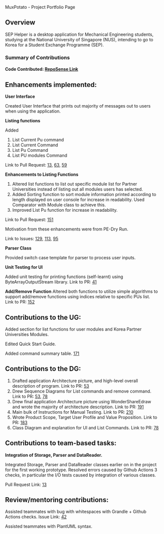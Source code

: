 MuxPotato - Project Portfolio Page

## Overview
SEP Helper is a desktop application for Mechanical Engineering students, studying at the
National University of Singapore (NUS), intending to go to Korea for a Student Exchange Programme (SEP).

### Summary of Contributions

#### Code Contributed: [RepoSense Link](https://nus-cs2113-ay2223s2.github.io/tp-dashboard/?search=muxpotato&sort=groupTitle&sortWithin=title&timeframe=commit&mergegroup=&groupSelect=groupByRepos&breakdown=true&checkedFileTypes=docs~functional-code~test-code~other&since=2023-02-17&tabOpen=true&tabType=authorship&zFR=false&tabAuthor=MuxPotato&tabRepo=AY2223S2-CS2113-T12-3%2Ftp%5Bmaster%5D&authorshipIsMergeGroup=false&authorshipFileTypes=docs~functional-code~test-code&authorshipIsBinaryFileTypeChecked=false&authorshipIsIgnoredFilesChecked=false)


## Enhancements implemented:

**User Interface** 

Created User Interface that prints out majority of messages out to users when using the application.

**Listing functions** 

Added 
1. List Current Pu command 
2. List Current Command
3. List Pu Command
4. List PU modules Command

Link to Pull Request: [13](https://github.com/AY2223S2-CS2113-T12-3/tp/pull/13),
[63](https://github.com/AY2223S2-CS2113-T12-3/tp/pull/63), [59](https://github.com/AY2223S2-CS2113-T12-3/tp/pull/59)

**Enhancements to Listing Functions**

1. Altered list functions to list out specific module list for Partner Universities instead of listing out 
all modules users has selected.
2. Added Sorting function to sort module information printed according to length displayed on user console for
increase in readability. Used Comparator with Module class to achieve this.
3. Improved List Pu function for increase in readability. 

Link to Pull Request: [151](https://github.com/AY2223S2-CS2113-T12-3/tp/pull/151)

Motivation from these enhancements were from PE-Dry Run.

Link to Issues: [129](https://github.com/AY2223S2-CS2113-T12-3/tp/issues/129),
[113](https://github.com/AY2223S2-CS2113-T12-3/tp/issues/113), 
[95](https://github.com/AY2223S2-CS2113-T12-3/tp/issues/95)

**Parser Class**

Provided switch case template for parser to process user inputs. 


**Unit Testing for UI**

Added unit testing for printing functions (self-learnt) using ByteArrayOutputStream library.
Link to PR: [41](https://github.com/AY2223S2-CS2113-T12-3/tp/pull/41)

**Add/Remove Function**
Altered both functions to utilize simple algorithms to support add/remove functions using indices relative
to specific PUs list.
Link to PR: [152](https://github.com/AY2223S2-CS2113-T12-3/tp/pull/152)

## Contributions to the UG:
Added section for list functions for user modules and Korea Partner Universities Modules.

Edited Quick Start Guide.

Added command summary table. [171](https://github.com/AY2223S2-CS2113-T12-3/tp/pull/171)


## Contributions to the DG:
1. Drafted application Architecture picture, and high-level overall description of program.
   Link to PR: [53](https://github.com/AY2223S2-CS2113-T12-3/tp/pull/53)
2. Drew Sequence Diagrams for List commands and remove command.
Link to PR: [53](https://github.com/AY2223S2-CS2113-T12-3/tp/pull/53), 
[78](https://github.com/AY2223S2-CS2113-T12-3/tp/pull/78)
3. Drew final application Architecture picture using WonderShareEdraw and wrote the majority of architecture description.
   Link to PR: [191](https://github.com/AY2223S2-CS2113-T12-3/tp/pull/191)
4. Main bulk of Instructions for Manual Testing.
   Link to PR: [210](https://github.com/AY2223S2-CS2113-T12-3/tp/pull/210)
5. Wrote Product Scope, Target User Profile and Value Proposition.
   Link to PR: [183](https://github.com/AY2223S2-CS2113-T12-3/tp/pull/183)
6. Class Diagram and explanation for UI and List Commands.
   Link to PR: [78](https://github.com/AY2223S2-CS2113-T12-3/tp/pull/78)



## Contributions to team-based tasks:

**Integration of Storage, Parser and DataReader.**

Integrated Storage, Parser and DataReader classes earlier on in the project for the first working prototype.
Resolved errors caused by Github Actions 3 checks, in particular the I/O tests caused by integration of various classes.

Pull Request Link: [13](https://github.com/AY2223S2-CS2113-T12-3/tp/pull/13)

## Review/mentoring contributions:
Assisted teammates with bug with whitespaces with Grandle + Github Actions checks.
Issue Link: [42](https://github.com/AY2223S2-CS2113-T12-3/tp/issues/42)

Assisted teammates with PlantUML syntax.
